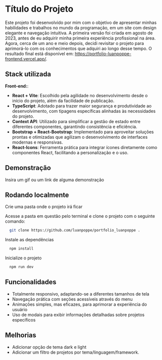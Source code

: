 
# Título do Projeto

Este projeto foi desenvolvido por mim com o objetivo de apresentar minhas habilidades e trabalhos no mundo da programação, em um site com design elegante e navegação intuitiva. A primeira versão foi criada em agosto de 2023, antes de eu adquirir minha primeira experiência profissional na área. Agora, cerca de um ano e meio depois, decidi revisitar o projeto para aprimorá-lo com os conhecimentos que adquiri ao longo desse tempo. O resultado final está disponível em: https://portfolio-luanpoppe-frontend.vercel.app/.

## Stack utilizada

**Front-end:**:
- **React + Vite**: Escolhido pela agilidade no desenvolvimento desde o início do projeto, além da facilidade de publicação.
- **TypeScript**: Adotado para trazer maior segurança e produtividade ao desenvolvimento, com tipagens específicas alinhadas às necessidades do projeto.
- **Context API**: Utilizado para simplificar a gestão de estado entre diferentes componentes, garantindo consistência e eficiência.
- **Bootstrap + React-Bootstrap**: Implementado para aproveitar soluções prontas e otimizadas que agilizam o desenvolvimento de interfaces modernas e responsivas.
- **React-Icons**: Ferramenta prática para integrar ícones diretamente como componentes React, facilitando a personalização e o uso.


## Demonstração

Insira um gif ou um link de alguma demonstração


## Rodando localmente

Crie uma pasta onde o projeto irá ficar

Acesse a pasta em questão pelo terminal e clone o projeto com o seguinte comando:
```bash
  git clone https://github.com/luanpoppe/portfolio_luanpoppe .
```

Instale as dependências
```bash
  npm install
```

Inicialize o projeto

```bash
  npm run dev
```


## Funcionalidades
- Totalmente responsivo, adaptando-se a diferentes tamanhos de tela
- Navegação prática com seções acessíveis através do menu
- Animações simples, mas eficazes, para aprimorar a experiência do usuário
- Uso de modais para exibir informações detalhadas sobre projetos específicos


## Melhorias
- Adicionar opção de tema dark e light
- Adicionar um filtro de projetos por tema/linguagem/framework.